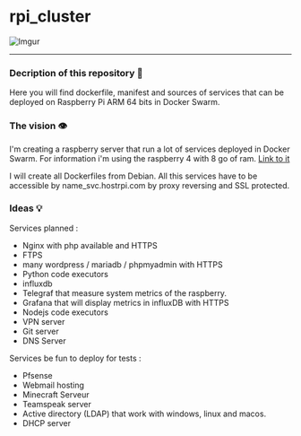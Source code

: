 # rpi_cluster

![Imgur](https://i.imgur.com/7gFXlIA.jpg)

---

### Decription of this repository 📕

Here you will find dockerfile, manifest and sources of services that can be deployed on Raspberry Pi ARM 64 bits in Docker Swarm.

### The vision 👁

I'm creating a raspberry server that run a lot of services deployed in Docker Swarm.
For information i'm using the raspberry 4 with 8 go of ram. [Link to it](https://www.raspberrypi.org/products/raspberry-pi-4-model-b/)

I will create all Dockerfiles from Debian.
All this services have to be accessible by name_svc.hostrpi.com by proxy reversing and SSL protected.

### Ideas 💡

Services planned :
- Nginx with php available and HTTPS
- FTPS
- many wordpress / mariadb / phpmyadmin with HTTPS
- Python code executors
- influxdb
- Telegraf that measure system metrics of the raspberry.
- Grafana that will display metrics in influxDB with HTTPS
- Nodejs code executors
- VPN server
- Git server
- DNS Server

Services be fun to deploy for tests :
- Pfsense
- Webmail hosting
- Minecraft Serveur
- Teamspeak server
- Active directory (LDAP) that work with windows, linux and macos.
- DHCP server
